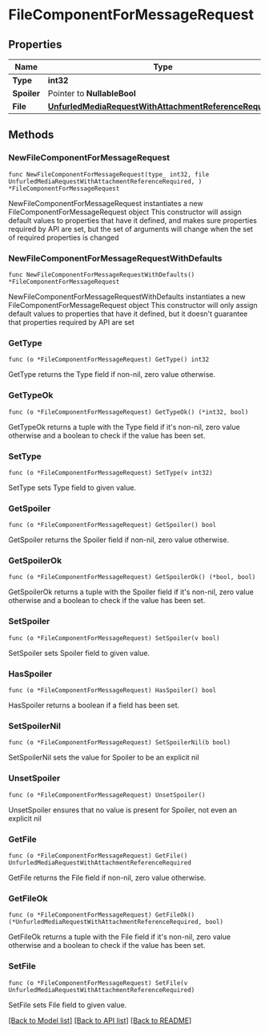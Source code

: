 # FileComponentForMessageRequest

## Properties

Name | Type | Description | Notes
------------ | ------------- | ------------- | -------------
**Type** | **int32** |  | 
**Spoiler** | Pointer to **NullableBool** |  | [optional] 
**File** | [**UnfurledMediaRequestWithAttachmentReferenceRequired**](UnfurledMediaRequestWithAttachmentReferenceRequired.md) |  | 

## Methods

### NewFileComponentForMessageRequest

`func NewFileComponentForMessageRequest(type_ int32, file UnfurledMediaRequestWithAttachmentReferenceRequired, ) *FileComponentForMessageRequest`

NewFileComponentForMessageRequest instantiates a new FileComponentForMessageRequest object
This constructor will assign default values to properties that have it defined,
and makes sure properties required by API are set, but the set of arguments
will change when the set of required properties is changed

### NewFileComponentForMessageRequestWithDefaults

`func NewFileComponentForMessageRequestWithDefaults() *FileComponentForMessageRequest`

NewFileComponentForMessageRequestWithDefaults instantiates a new FileComponentForMessageRequest object
This constructor will only assign default values to properties that have it defined,
but it doesn't guarantee that properties required by API are set

### GetType

`func (o *FileComponentForMessageRequest) GetType() int32`

GetType returns the Type field if non-nil, zero value otherwise.

### GetTypeOk

`func (o *FileComponentForMessageRequest) GetTypeOk() (*int32, bool)`

GetTypeOk returns a tuple with the Type field if it's non-nil, zero value otherwise
and a boolean to check if the value has been set.

### SetType

`func (o *FileComponentForMessageRequest) SetType(v int32)`

SetType sets Type field to given value.


### GetSpoiler

`func (o *FileComponentForMessageRequest) GetSpoiler() bool`

GetSpoiler returns the Spoiler field if non-nil, zero value otherwise.

### GetSpoilerOk

`func (o *FileComponentForMessageRequest) GetSpoilerOk() (*bool, bool)`

GetSpoilerOk returns a tuple with the Spoiler field if it's non-nil, zero value otherwise
and a boolean to check if the value has been set.

### SetSpoiler

`func (o *FileComponentForMessageRequest) SetSpoiler(v bool)`

SetSpoiler sets Spoiler field to given value.

### HasSpoiler

`func (o *FileComponentForMessageRequest) HasSpoiler() bool`

HasSpoiler returns a boolean if a field has been set.

### SetSpoilerNil

`func (o *FileComponentForMessageRequest) SetSpoilerNil(b bool)`

 SetSpoilerNil sets the value for Spoiler to be an explicit nil

### UnsetSpoiler
`func (o *FileComponentForMessageRequest) UnsetSpoiler()`

UnsetSpoiler ensures that no value is present for Spoiler, not even an explicit nil
### GetFile

`func (o *FileComponentForMessageRequest) GetFile() UnfurledMediaRequestWithAttachmentReferenceRequired`

GetFile returns the File field if non-nil, zero value otherwise.

### GetFileOk

`func (o *FileComponentForMessageRequest) GetFileOk() (*UnfurledMediaRequestWithAttachmentReferenceRequired, bool)`

GetFileOk returns a tuple with the File field if it's non-nil, zero value otherwise
and a boolean to check if the value has been set.

### SetFile

`func (o *FileComponentForMessageRequest) SetFile(v UnfurledMediaRequestWithAttachmentReferenceRequired)`

SetFile sets File field to given value.



[[Back to Model list]](../README.md#documentation-for-models) [[Back to API list]](../README.md#documentation-for-api-endpoints) [[Back to README]](../README.md)


